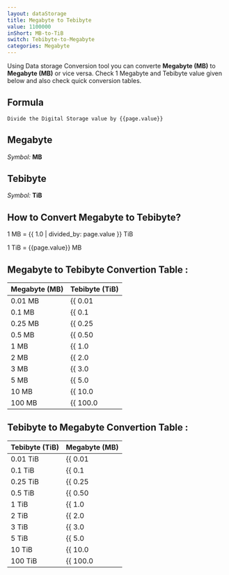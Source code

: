 ```yaml
---
layout: dataStorage
title: Megabyte to Tebibyte
value: 1100000
inShort: MB-to-TiB
switch: Tebibyte-to-Megabyte
categories: Megabyte
---
```


Using Data storage Conversion tool you can converte **Megabyte (MB)** to **Megabyte (MB)** or vice versa. Check 1 Megabyte and Tebibyte value given below and also check quick conversion tables.

## Formula
`Divide the Digital Storage value by {{page.value}}`

## Megabyte
*Symbol:* **MB**

## Tebibyte
*Symbol:* **TiB**

## How to Convert Megabyte to Tebibyte?

1 MB = {{ 1.0 | divided_by: page.value }} TiB

1 TiB = {{page.value}} MB


## Megabyte to Tebibyte Convertion Table :

| Megabyte (MB) | Tebibyte (TiB) |
| ---- | ---- |
| 0.01 MB | {{ 0.01 | divided_by: page.value }} TiB |
| 0.1 MB | {{ 0.1 | divided_by: page.value }} TiB |
| 0.25 MB | {{ 0.25 | divided_by: page.value }} TiB |
| 0.5 MB | {{ 0.50 | divided_by: page.value }} TiB |
| 1 MB | {{ 1.0 | divided_by: page.value }} TiB |
| 2 MB | {{ 2.0 | divided_by: page.value }} TiB |
| 3 MB | {{ 3.0 | divided_by: page.value }} TiB |
| 5 MB | {{ 5.0 | divided_by: page.value }} TiB |
| 10 MB | {{ 10.0 | divided_by: page.value }} TiB |
| 100 MB | {{ 100.0 | divided_by: page.value }} TiB |

## Tebibyte to Megabyte Convertion Table :

| Tebibyte (TiB) | Megabyte (MB) |
| ---- | ---- |
| 0.01 TiB | {{ 0.01 | times: page.value }} MB |
| 0.1 TiB | {{ 0.1 | times: page.value }} MB |
| 0.25 TiB | {{ 0.25 | times: page.value }} MB |
| 0.5 TiB | {{ 0.50 | times: page.value }} MB |
| 1 TiB | {{ 1.0 | times: page.value }} MB |
| 2 TiB | {{ 2.0 | times: page.value }} MB |
| 3 TiB | {{ 3.0 | times: page.value }} MB |
| 5 TiB | {{ 5.0 | times: page.value }} MB |
| 10 TiB | {{ 10.0 | times: page.value }} MB |
| 100 TiB | {{ 100.0 | times: page.value }} MB |


<script>
document.getElementById('selectInput')[8].selected = true
document.getElementById('selectOutput')[17].selected = true
</script>
